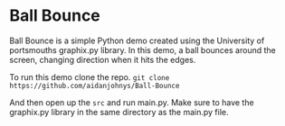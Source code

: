 # Ball Bounce
Ball Bounce is a simple Python demo created using the University of portsmouths graphix.py library. In this demo, a ball bounces around the screen, changing direction when it hits the edges. 

To run this demo clone the repo.
`git clone https://github.com/aidanjohnys/Ball-Bounce`

And then open up the `src` and run main.py. Make sure to have the graphix.py library in the same directory as the main.py file.
